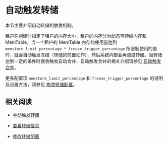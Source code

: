 # 自动触发转储

本节主要介绍自动转储的触发机制。

租户在创建时指定了租户的内存大小，租户的内存分为动态可伸缩内存和 MemTable。当一个租户的 MemTable 内存的使用量达到 `memstore_limit_percentage * freeze_trigger_percentage` 所限制使用的值时，就会自动触发冻结（转储的前置动作），然后系统内部会再调度转储。当转储达到一定的条件时就会触发自动合并，自动触发合并的相关介绍请参见 [自动触发合并](../2.merge-management/2.automatic-merge-triggering.md)。

更多配置项 `memstore_limit_percentage` 和 `freeze_trigger_percentage` 的说明及设置方法，请参见 [修改转储配置](../1.dump-management/5.modify-dump-configuration.md)。

## 相关阅读

* [手动触发转储](../1.dump-management/3.trigger-dump-manually.md)

* [查看转储信息](../1.dump-management/4.view-dump-information.md)

* [修改转储配置](../1.dump-management/5.modify-dump-configuration.md)
